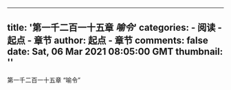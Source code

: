 
---
title: '第一千二百一十五章 _喻令_'
categories: 
    - 阅读
    - 起点 - 章节
author: 起点 - 章节
comments: false
date: Sat, 06 Mar 2021 08:05:00 GMT
thumbnail: ''
---

<div>   
第一千二百一十五章 “喻令”  
</div>
            